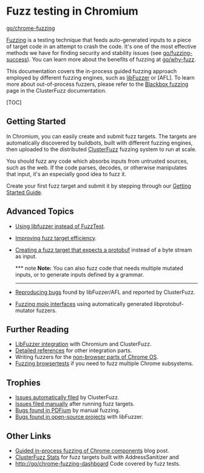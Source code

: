 # Fuzz testing in Chromium

[go/chrome-fuzzing](https://goto.google.com/chrome-fuzzing)

[Fuzzing] is a testing technique that feeds auto-generated inputs to a piece
of target code in an attempt to crash the code. It's one of the most effective
methods we have for finding security and stability issues (see
[go/fuzzing-success](http://go/fuzzing-success)). You can learn more about the
benefits of fuzzing at [go/why-fuzz](http://go/why-fuzz).

This documentation covers the in-process guided fuzzing approach employed by
different fuzzing engines, such as [libFuzzer] or [AFL]. To learn more about
out-of-process fuzzers, please refer to the [Blackbox fuzzing] page in the
ClusterFuzz documentation.

[TOC]

## Getting Started

In Chromium, you can easily create and submit fuzz targets. The targets are
automatically discovered by buildbots, built with different fuzzing engines,
then uploaded to the distributed [ClusterFuzz] fuzzing system to run at scale.

You should fuzz any code which absorbs inputs from untrusted sources, such
as the web. If the code parses, decodes, or otherwise manipulates that input,
it's an especially good idea to fuzz it.

Create your first fuzz target and submit it by stepping through our [Getting
Started Guide].

## Advanced Topics

* [Using libfuzzer instead of FuzzTest].
* [Improving fuzz target efficiency].
* [Creating a fuzz target that expects a protobuf] instead of a byte stream as
  input.

  *** note
  **Note:** You can also fuzz code that needs multiple mutated
  inputs, or to generate inputs defined by a grammar.
  ***

* [Reproducing bugs] found by libFuzzer/AFL and reported by ClusterFuzz.
* [Fuzzing mojo interfaces] using automatically generated libprotobuf-mutator fuzzers.

## Further Reading

* [LibFuzzer integration] with Chromium and ClusterFuzz.
* [Detailed references] for other integration parts.
* Writing fuzzers for the [non-browser parts of Chrome OS].
* [Fuzzing browsertests] if you need to fuzz multiple Chrome subsystems.

## Trophies
* [Issues automatically filed] by ClusterFuzz.
* [Issues filed manually] after running fuzz targets.
* [Bugs found in PDFium] by manual fuzzing.
* [Bugs found in open-source projects] with libFuzzer.

## Other Links
* [Guided in-process fuzzing of Chrome components] blog post.
* [ClusterFuzz Stats] for fuzz targets built with AddressSanitizer and
* [http://go/chrome-fuzzing-dashboard](https://analysis.chromium.org/coverage/p/chromium?platform=fuzz&test_suite_type=any&path=%2F%2F&project=chromium%2Fsrc&path=%2F%2F&host=chromium.googlesource.com&ref=refs%2Fheads%2Fmain&modifier_id=0)
  Code covered by fuzz tests.

[Blackbox fuzzing]: https://google.github.io/clusterfuzz/setting-up-fuzzing/blackbox-fuzzing/
[Bugs found in open-source projects]: http://llvm.org/docs/LibFuzzer.html#trophies
[Bugs found in PDFium]: https://bugs.chromium.org/p/pdfium/issues/list?can=1&q=libfuzzer&colspec=ID+Type+Status+Priority+Milestone+Owner+Summary&cells=tiles
[ClusterFuzz]: https://clusterfuzz.com/
[ClusterFuzz Stats]: https://clusterfuzz.com/fuzzer-stats/by-fuzzer/fuzzer/libFuzzer/job/libfuzzer_chrome_asan
[Creating a fuzz target that expects a protobuf]: libprotobuf-mutator.md
[Detailed references]: reference.md
[Fuzzing]: https://en.wikipedia.org/wiki/Fuzzing
[Fuzzing browsertests]: fuzzing_browsertests.md
[Fuzzing mojo interfaces]: ../../mojo/docs/mojolpm.md
[Getting Started Guide]: getting_started.md
[Guided in-process fuzzing of Chrome components]: https://security.googleblog.com/2016/08/guided-in-process-fuzzing-of-chrome.html
[Improving fuzz target efficiency]: efficient_fuzzing.md
[Issues automatically filed]: https://bugs.chromium.org/p/chromium/issues/list?sort=-modified&colspec=ID%20Pri%20M%20Stars%20ReleaseBlock%20Component%20Status%20Owner%20Summary%20OS%20Modified&q=label%3AStability-LibFuzzer%2CStability-AFL%20label%3AClusterFuzz%20-status%3AWontFix%2CDuplicate&can=1
[Issues filed manually]: https://bugs.chromium.org/p/chromium/issues/list?can=1&q=label%3AStability-LibFuzzer+-label%3AClusterFuzz&sort=-modified&colspec=ID+Pri+M+Stars+ReleaseBlock+Component+Status+Owner+Summary+OS+Modified&x=m&y=releaseblock&cells=ids
[non-browser parts of Chrome OS]: https://chromium.googlesource.com/chromiumos/docs/+/main/testing/fuzzing.md
[Reproducing bugs]: reproducing.md
[crbug.com/539572]: https://bugs.chromium.org/p/chromium/issues/detail?id=539572
[go/fuzzing-success]: https://goto.google.com/fuzzing-success
[libFuzzer]: http://llvm.org/docs/LibFuzzer.html
[libFuzzer integration]: libFuzzer_integration.md
[Using libfuzzer instead of FuzzTest]: getting_started_with_libfuzzer.md

